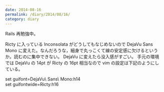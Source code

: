 ```yaml
---
date: 2014-08-16
permalink: /diary/2014/08/16/
category: diary
---
```


Rails 再勉強中。

Ricty に入っている Inconsolata がどうしてもなじめないので DejaVu Sans Mono に変えた。なんだろうな，細身で丸っこくて線の安定感に欠けるというか。読むのに集中できない。 DejaVu に変えたら没入感がすごい。
手元の環境では DejaVu の 14pt が Ricty の 16pt 相当なので vim の設定は下記のようにしている。

set guifont=DejaVu\ Sans\ Mono:h14<br>
set guifontwide=Ricty:h16